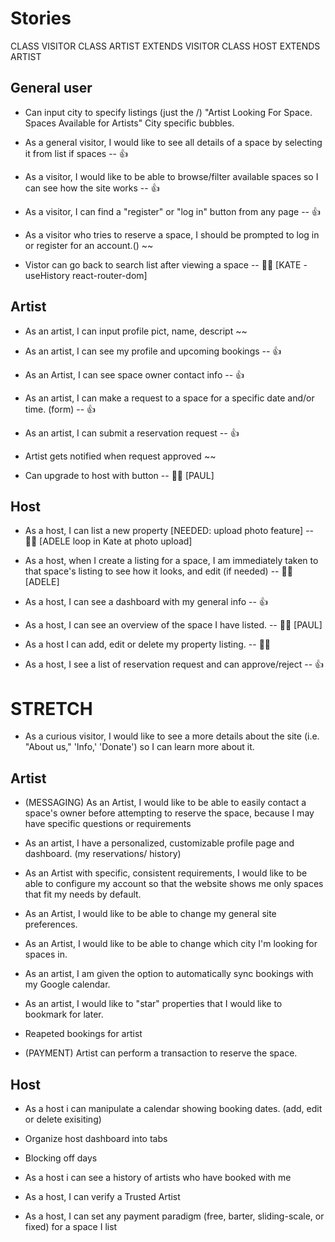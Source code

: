 # Stories

CLASS VISITOR
CLASS ARTIST EXTENDS VISITOR
CLASS HOST EXTENDS ARTIST

## General user

- Can input city to specify listings (just the /)
"Artist Looking For Space. Spaces Available for Artists"
City specific bubbles.

- As a general visitor, I would like to see all details of a space by selecting it from list if spaces -- 👍

- As a visitor, I would like to be able to browse/filter available spaces so I can see how the site works -- 👍

- As a visitor, I can find a "register" or "log in" button from any page  -- 👍

- As a visitor who tries to reserve a space, I should be prompted to log in or register for an account.() ~~

- Vistor can go back to search list after viewing a space -- 👨‍💻 [KATE - useHistory react-router-dom]



## Artist

- As an artist, I can input profile pict, name, descript ~~

- As an artist, I can see my profile and upcoming bookings -- 👍

- As an Artist, I can see space owner contact info -- 👍

- As an artist, I can make a request to a space for a specific date and/or time. (form) -- 👍

- As an artist, I can submit a reservation request -- 👍

- Artist gets notified when request approved ~~

- Can upgrade to host with button -- 👨‍💻 [PAUL]

## Host

- As a host, I can list a new property [NEEDED: upload photo feature] -- 👨‍💻 [ADELE loop in Kate at photo upload]

- As a host, when I create a listing for a space, I am immediately taken to that space's listing to see how it looks, and edit (if needed) -- 👨‍💻 [ADELE]

- As a host, I can see a dashboard with my general info -- 👍

- As a host, I can see an overview of the space I have listed. -- 👨‍💻 [PAUL]

- As a host I can add, edit or delete my property listing. -- 👨‍💻



- As a host, I see a list of reservation request and can approve/reject -- 👍




# STRETCH

- As a curious visitor, I would like to see a more details about the site (i.e. "About us," 'Info,' 'Donate') so I can learn more about it.

## Artist

- (MESSAGING) As an Artist, I would like to be able to easily contact a space's owner before attempting to reserve the space, because I may have specific questions or requirements

- As an artist, I have a personalized, customizable profile page and dashboard.
(my reservations/ history)

- As an Artist with specific, consistent requirements, I would like to be able to configure my account so that the website shows me only spaces that fit my needs by default.

- As an Artist, I would like to be able to change my general site preferences.

- As an Artist, I would like to be able to change which city I'm looking for spaces in.

- As an artist, I am given the option to automatically sync bookings with my Google calendar.

- As an artist, I would like to "star" properties that I would like to bookmark for later.

- Reapeted bookings for artist

- (PAYMENT) Artist can perform a transaction to reserve the space.

## Host
- As a host i can manipulate a calendar showing booking dates. (add, edit or delete exisiting)

- Organize host dashboard into tabs

- Blocking off days

- As a host i can see a history of artists who have booked with me

- As a host, I can verify a Trusted Artist

- As a host, I can set any payment paradigm (free, barter, sliding-scale, or fixed) for a space I list


